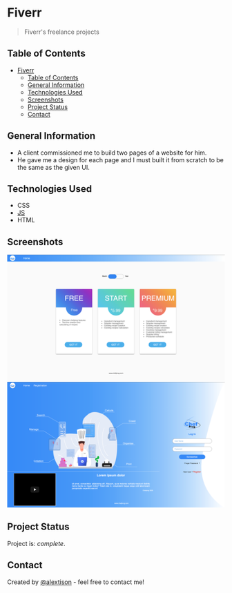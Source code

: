 # Fiverr

> Fiverr's freelance projects

## Table of Contents

- [Fiverr](#fiverr)
  - [Table of Contents](#table-of-contents)
  - [General Information](#general-information)
  - [Technologies Used](#technologies-used)
  - [Screenshots](#screenshots)
  - [Project Status](#project-status)
  - [Contact](#contact)

## General Information

- A client commissioned me to build two pages of a website for him.
- He gave me a design for each page and I must built it from scratch to be the same as the given UI.

## Technologies Used

- CSS
- [JS](https://www.javascript.com/)
- HTML

## Screenshots

![Buying page screenshot](./david781_Project/img/github/Buying_EN.png)
![Register page screenshot](./david781_Project/img/github/Register_EN.png)

## Project Status

Project is: _complete_.

## Contact

Created by [@alextison](https://github.com/alextison) - feel free to contact me!
